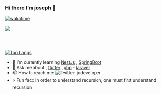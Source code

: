 ###  Hi there I'm joseph  👋

[![wakatime](https://wakatime.com/badge/user/27d3ec9f-a012-4175-b8a4-ec0693f49b3f.svg)](https://wakatime.com/@jodeveloper)
<br>
</br>
<a href="https://github.com/unacorbatanegra">
  <img align="center" src="https://github-readme-stats.vercel.app/api?username=jodeveloper&&count_private=false&theme=cobalt&show_icons=true" />
</a>

<br>
</br>


[![Top Langs](https://github-readme-stats.vercel.app/api/top-langs/?username=jodeveloper&layout=compact&theme=cobalt)](https://github.com/JoDeveloper/)



<p align="left"> 
  
- 🌱 I’m currently learning [NestJs](https://nestjs.com/) , [SpringBoot](https://spring.io/)
- 💬 Ask me about , [flutter](https://flutter.dev/) , [php](https://www.php.net/) - [laravel](http://laravel.com/)
- 📫 How to reach me: ![Twitter: jodeveloper](https://img.shields.io/twitter/follow/@joecoder08?style=social)
- ⚡ Fun fact: In order to understand recursion, one must first understand recursion
  
</p>







